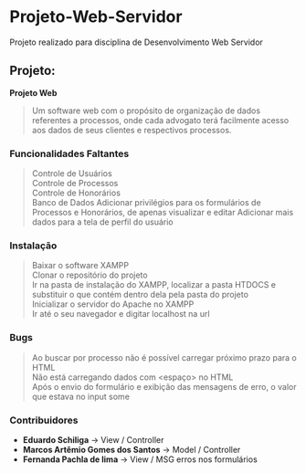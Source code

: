 # Projeto-Web-Servidor

Projeto realizado para disciplina de Desenvolvimento Web Servidor

## Projeto:
**Projeto Web**
> Um software web com o propósito de organização de dados referentes a processos, onde cada advogato terá facilmente acesso aos dados de seus clientes e respectivos processos.

### Funcionalidades Faltantes
> Controle de Usuários  
> Controle de Processos  
> Controle de Honorários  
> Banco de Dados
> Adicionar privilégios para os formulários de Processos e Honorários, de apenas visualizar e editar
> Adicionar mais dados para a tela de perfil do usuário    

### Instalação
> Baixar o software XAMPP  
> Clonar o repositório do projeto  
> Ir na pasta de instalação do XAMPP, localizar a pasta HTDOCS e substituir o que contém dentro dela pela pasta do projeto  
> Inicializar o servidor do Apache no XAMPP  
> Ir até o seu navegador e digitar localhost na url  

### Bugs
> Ao buscar por processo não é possível carregar próximo prazo para o HTML  
> Não está carregando dados com <espaço> no HTML  
> Após o envio do formulário e exibição das mensagens de erro, o valor que estava no input some  

### Contribuidores
- **Eduardo Schiliga** -> View / Controller  
- **Marcos Artêmio Gomes dos Santos** -> Model / Controller  
- **Fernanda Pachla de lima** -> View / MSG erros nos formulários
